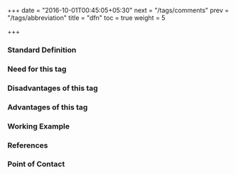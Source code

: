 +++
date = "2016-10-01T00:45:05+05:30"
next = "/tags/comments"
prev = "/tags/abbreviation"
title = "dfn"
toc = true
weight = 5

+++

<h3>Standard Definition</h3>

<h3>Need for this tag</h3>

<h3>Disadvantages of this tag</h3>

<h3>Advantages of this tag</h3>

<h3>Working Example</h3>

<h3>References</h3>

<h3>Point of Contact</h3>
